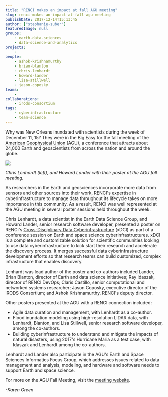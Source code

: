```yaml
---
title: "RENCI makes an impact at fall AGU meeting"
slug: renci-makes-an-impact-at-fall-agu-meeting
publishDate: 2017-12-14T15:13:45
author: ["stephanie-suber"]
featuredImage: null
groups:
    - earth-data-sciences
    - data-science-and-analytics
projects:
    - 
people:
    - ashok-krishnamurthy
    - brian-blanton
    - chris-lenhardt
    - howard-lander
    - lisa-stillwell
    - jason-coposky
teams: 
    - 
collaborations:
    - irods-consortium
tags:
    - cyberinfrastructure
    - team-science
---
```


Why was New Orleans inundated with scientists during the week of December 11, 15? They were in the Big Easy for the fall meeting of the [American Geophysical Union](https://sites.agu.org/) (AGU), a conference that attracts about 24,000 Earth and geoscientists from across the nation and around the globe.

![](https://renci.org/wp-content/uploads/2017/12/20171212_142716-1024x768.jpg)

_Chris Lenhardt (left), and Howard Lander with their poster at the AGU fall meeting._

As researchers in the Earth and geosciences incorporate more data from sensors and other sources into their work, RENCI's expertise in cyberinfrastructure to manage data throughout its lifecycle takes on more importance in this community. As a result, RENCI was well represented at the AGU meeting in several poster sessions held throughout the week.

Chris Lenhardt, a data scientist in the Earth Data Science Group, and Howard Lander, senior research software developer, presented a poster on RENCI's [Cross-Disciplinary Data Cyberinfrastructure](https://renci.org/xdci/) (xDCI) as part of a conference session on Earth and space science cyberinfrastructures. xDCI is a complete and customizable solution for scientific communities looking to use data cyberinfrastructure to kick start their research and accelerate the discovery process. It merges successful data cyberinfrastructure development efforts so that research teams can build customized, complex infrastructure that enables discovery.

Lenhardt was lead author of the poster and co-authors included Lander, Brian Blanton, director of Earth and data science initiatives; Ray Idaszak, director of RENCI DevOps; Claris Castillo, senior computational and networked systems researcher; Jason Coposky, executive director of the iRODS Consortium; and Ashok Krishnamurthy, RENCI's deputy director.

Other posters presented at the AGU with a RENCI connection included:

- Agile data curation and management, with Lenhardt as a co-author.
- Flood inundation modeling using high-resolution LIDAR data, with Lenhardt, Blanton, and Lisa Stillwell, senior research software developer, among the co-authors.
- Building cyberinfrastructure to understand and mitigate the impacts of natural disasters, using 2017's Hurricane Maria as a test case, with Idaszak and Lenhardt among the co-authors.

Lenhardt and Lander also participate in the AGU's Earth and Space Sciences Informatics Focus Group, which addresses issues related to data management and analysis, modeling, and hardware and software needs to support Earth and space science.

For more on the AGU Fall Meeting, visit the [meeting website](https://fallmeeting.agu.org/2017/).

_-Karen Green_
